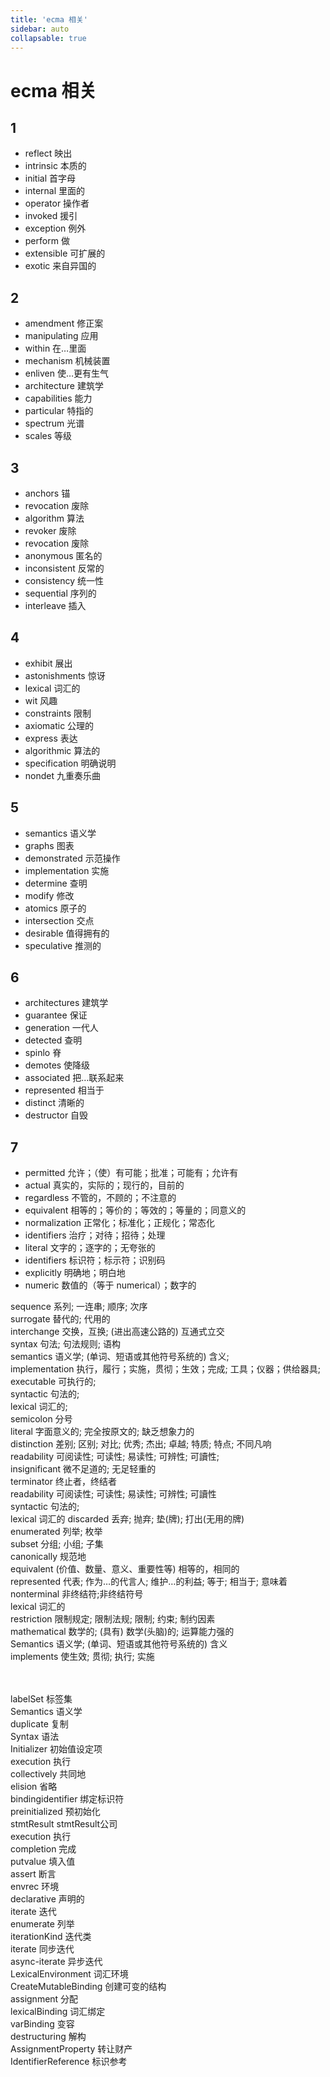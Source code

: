 ```yaml
---
title: 'ecma 相关'
sidebar: auto
collapsable: true
---
```

# ecma 相关 

## 1
- reflect  映出 
- intrinsic 本质的 
- initial 首字母 
- internal 里面的 
- operator 操作者
- invoked 援引
- exception  例外
- perform 做
- extensible 可扩展的
- exotic 来自异国的
## 2
- amendment  修正案 
- manipulating 应用
- within 在…里面
- mechanism 机械装置
- enliven 使…更有生气
- architecture 建筑学
- capabilities  能力
- particular 特指的 
- spectrum 光谱
- scales 等级
## 3
- anchors 锚 
- revocation 废除
- algorithm 算法
- revoker 废除
- revocation 废除
- anonymous 匿名的
- inconsistent  反常的 
- consistency 统一性
- sequential 序列的 
- interleave 插入
## 4
- exhibit  展出 
- astonishments 惊讶
- lexical 词汇的 
- wit 风趣
- constraints 限制
- axiomatic 公理的
- express  表达
- algorithmic 算法的
- specification 明确说明 
- nondet 九重奏乐曲

## 5
- semantics  语义学 
- graphs 图表 
- demonstrated 示范操作
- implementation 实施
- determine  查明 
- modify 修改 
- atomics  原子的
- intersection 交点
- desirable 值得拥有的
- speculative 推测的

## 6
- architectures  建筑学 
- guarantee 保证
- generation 一代人
- detected 查明
- spinlo 脊
- demotes 使降级
- associated  把…联系起来
- represented 相当于
- distinct 清晰的 
- destructor 自毁

## 7
- permitted  允许；（使）有可能；批准；可能有；允许有 
- actual 真实的，实际的；现行的，目前的
- regardless 不管的，不顾的；不注意的
- equivalent 相等的；等价的；等效的；等量的；同意义的
- normalization 正常化；标准化；正规化；常态化
- identifiers 治疗；对待；招待；处理
- literal 文字的；逐字的；无夸张的
- identifiers 标识符；标示符；识别码
- explicitly 明确地；明白地 
- numeric 数值的（等于 numerical）；数字的


sequence 系列; 一连串; 顺序; 次序<br/>
surrogate 替代的; 代用的<br/>
interchange 交换，互换; (进出高速公路的) 互通式立交<br/>
syntax 句法; 句法规则; 语构<br/>
semantics 语义学; (单词、短语或其他符号系统的) 含义;<br/>
implementation 执行，履行；实施，贯彻；生效；完成; 工具；仪器；供给器具;<br/>
executable 可执行的;<br/>
syntactic 句法的;<br/>
lexical 词汇的;<br/>
semicolon 分号<br/>
literal 字面意义的; 完全按原文的; 缺乏想象力的<br/>
distinction 差别; 区别; 对比; 优秀; 杰出; 卓越; 特质; 特点; 不同凡响<br/>
readability 可阅读性; 可读性; 易读性; 可辨性; 可讀性;<br/>
insignificant 微不足道的; 无足轻重的<br/>
terminator 终止者，终结者<br/>
readability 可阅读性; 可读性; 易读性; 可辨性; 可讀性<br/>
syntactic 句法的;<br/>
lexical 词汇的
discarded 丢弃; 抛弃; 垫(牌); 打出(无用的牌)<br/>
enumerated 列举; 枚举<br/>
subset 分组; 小组; 子集<br/>
canonically 规范地<br/>
equivalent (价值、数量、意义、重要性等) 相等的，相同的<br/>
represented 代表; 作为…的代言人; 维护…的利益; 等于; 相当于; 意味着<br/>
nonterminal 非终结符;非终结符号<br/>
lexical 词汇的<br/>
restriction 限制规定; 限制法规; 限制; 约束; 制约因素<br/>
mathematical 数学的; (具有) 数学(头脑)的; 运算能力强的<br/>
Semantics 语义学; (单词、短语或其他符号系统的) 含义<br/>
implements 使生效; 贯彻; 执行; 实施<br/>

<br/>
<br/>
labelSet 标签集<br/>
Semantics 语义学<br/>
duplicate 复制<br/>
Syntax 语法<br/>
Initializer 初始值设定项<br/>
execution 执行<br/>
collectively 共同地<br/>
elision 省略<br/>
bindingidentifier 绑定标识符<br/>
preinitialized 预初始化<br/>
stmtResult stmtResult公司<br/>
execution 执行<br/>
completion 完成<br/>
putvalue 填入值<br/>
assert 断言<br/>
envrec 环境<br/>
declarative 声明的<br/>
iterate 迭代<br/>
enumerate 列举<br/>
iterationKind 迭代类<br/>
iterate 同步迭代<br/>
async-iterate 异步迭代<br/>
LexicalEnvironment 词汇环境<br/>
CreateMutableBinding 创建可变的结构<br/>
assignment 分配<br/>
lexicalBinding 词汇绑定<br/>
varBinding 变容<br/>
destructuring 解构<br/>
AssignmentProperty 转让财产<br/>
IdentifierReference 标识参考<br/>


